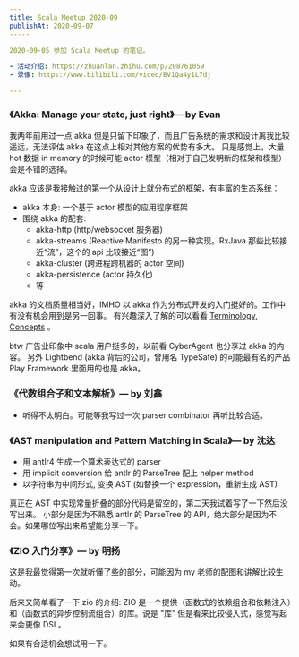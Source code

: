```yaml
---
title: Scala Meetup 2020-09
publishAt: 2020-09-07
-----

2020-09-05 参加 Scala Meetup 的笔记。

- 活动介绍: https://zhuanlan.zhihu.com/p/208761059
- 录像: https://www.bilibili.com/video/BV1Qa4y1L7dj

---
```


### 《Akka: Manage your state, just right》— by Evan

我两年前用过一点 akka 但是只留下印象了，而且广告系统的需求和设计离我比较遥远，无法评估 akka 在这点上相对其他方案的优势有多大。
只是感觉上，大量 hot 数据 in memory 的时候可能 actor 模型（相对于自己发明新的框架和模型）会是不错的选择。

akka 应该是我接触过的第一个从设计上就分布式的框架，有丰富的生态系统：

- akka 本身: 一个基于 actor 模型的应用程序框架
- 围绕 akka 的配套:
  - akka-http (http/websocket 服务器)
  - akka-streams (Reactive Manifesto 的另一种实现。RxJava 那些比较接近“流”，这个的 api 比较接近“图”)
  - akka-cluster (跨进程跨机器的 actor 空间)
  - akka-persistence (actor 持久化)
  - 等

akka 的文档质量相当好，IMHO 以 akka 作为分布式开发的入门挺好的。工作中有没有机会用到是另一回事。
有兴趣深入了解的可以看看 [Terminology, Concepts](https://doc.akka.io/docs/akka/2.6.8/general/terminology.html) 。

btw 广告业印象中 scala 用户挺多的，以前看 CyberAgent 也分享过 akka 的内容。
另外 Lightbend (akka 背后的公司，曾用名 TypeSafe) 的可能最有名的产品 Play Framework 里面用的也是 akka。

### 《代数组合子和文本解析》— by 刘鑫

- 听得不太明白。可能等我写过一次 parser combinator 再听比较合适。

### 《AST manipulation and Pattern Matching in Scala》— by 沈达

- 用 antlr4 生成一个算术表达式的 parser
- 用 implicit conversion 给 antlr 的 ParseTree 配上 helper method
- 以字符串为中间形式, 变换 AST (如替换一个 expression，重新生成 AST)

真正在 AST 中实现常量折叠的部分代码是留空的，第二天我试着写了一下然后没写出来。
小部分是因为不熟悉 antlr 的 ParseTree 的 API，绝大部分是因为不会。如果哪位写出来希望能分享一下。

### 《ZIO 入门分享》— by 明扬

这是我最觉得第一次就听懂了些的部分，可能因为 my 老师的配图和讲解比较生动。

后来又简单看了一下 zio 的介绍:
ZIO 是一个提供（函数式的依赖组合和依赖注入）和（函数式的异步控制流组合）的库。说是 "库” 但是看来比较侵入式，感觉写起来会更像 DSL。

如果有合适机会想试用一下。